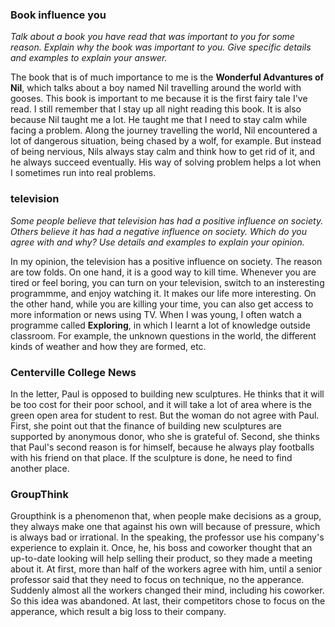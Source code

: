 ### Book influence you
*Talk about a book you have read that was important to you for some reason. Explain why the book was important to you. Give specific details and examples to explain your answer.*

The book that is of much importance to me is the **Wonderful Advantures of Nil**, which talks about a boy named Nil travelling around the world with gooses. This book is important to me because it is the first fairy tale I've read. I still remember that I stay up all night reading this book. It is also because Nil taught me a lot. He taught me that I need to stay calm while facing a problem. Along the journey travelling the world, Nil encountered a lot of dangerous situation, being chased by a wolf, for example. But instead of being nervious, Nils always stay calm and think how to get rid of it, and he always succeed eventually. His way of solving problem helps a lot when I sometimes run into real problems.

### television
*Some people believe that television has had a positive influence on society. Others believe it has had a negative influence on society. Which do you agree with and why? Use details and examples to explain your opinion.*

In my opinion, the television has a positive influence on society. The reason are tow folds. On one hand, it is a good way to kill time. Whenever you are tired or feel boring, you can turn on your television, switch to an insteresting programmme, and enjoy watching it. It makes our life more interesting. On the other hand, while you are killing your time, you can also get access to more information or news using TV. When I was young, I often watch a programme called **Exploring**, in which I learnt a lot of knowledge outside classroom. For example, the unknown questions in the world, the different kinds of weather and how they are formed, etc.

### Centerville College News

In the letter, Paul is opposed to building new sculptures. He thinks that it will be too cost for their poor school, and it will take a lot of area where is the green open area for student to rest. But the woman do not agree with Paul. First, she point out that the finance of building new sculptures are supported by anonymous donor, who she is grateful of. Second, she thinks that Paul's second reason is for himself, because he always play footballs with his friend on that place. If the sculpture is done, he need to find another place.

### GroupThink

Groupthink is a phenomenon that, when people make decisions as a group, they always make one that against his own will because of pressure, which is always bad or irrational. In the speaking, the professor use his company's experience to explain it. Once, he, his boss and coworker thought that an up-to-date looking will help selling their product, so they made a meeting about it. At first, more than half of the workers agree with him, until a senior professor said that they need to focus on technique, no the apperance. Suddenly almost all the workers changed their mind, including his coworker. So this idea was abandoned. At last, their competitors chose to focus on the apperance, which result a big loss to their company.